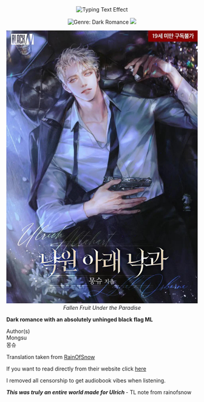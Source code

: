 <div align="center">
<!--
Configuration:
font: Merriweather (Elegant Serif)
size: 28px
color: fffbb6 (Platinum Blonde)
repeat: false (Crucial to make the line stop after one appearance)
pause: 1000000 (Very high pause to ensure it remains static)
-->
<img src="https://readme-typing-svg.herokuapp.com?font=Merriweather&size=28&pause=100&color=fffbb6&center=true&width=600&lines=Fallen+Fruit+under+the+Paradise&repeat=false" alt="Typing Text Effect" />

  <p>
<!-- Genre Badge: UPDATED TO DARK ROMANCE -->
<img src="https://img.shields.io/badge/GENRE-Dark_Romance-9C0C30?style=for-the-badge&logoColor=white" alt="Genre: Dark Romance">
<!-- Status Badge (assuming it's complete/active) -->
<img src="https://img.shields.io/badge/STATUS-Complete-4CAF50?style=for-the-badge&logoColor=white">

</p>

</div>

<p align="center">
  <img src="./assets/fallenfruit.jpeg" alt="Fallen Fruit" style="max-width:100%;height:auto;" />
  <br>
  <em>Fallen Fruit Under the Paradise</em>
</p>

<b>Dark romance with an absolutely unhinged black flag ML</b>

Author(s)
<br>
Mongsu<br>
몽슈


Translation taken from [RainOfSnow](https://rainofsnow.com/)

If you want to read directly from their website click [here](https://rainofsnow.com/the-fallen-fruit-under-the-paradise/)


I removed all censorship to get audiobook vibes when listening.


<i> <b> This was truly an entire world made for Ulrich </b> </i>- TL note from rainofsnow
